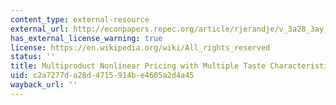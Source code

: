 ```yaml
---
content_type: external-resource
external_url: http://econpapers.repec.org/article/rjerandje/v_3a28_3ay_3a1997_3ai_3awinter_3ap_3a684-707.htm
has_external_license_warning: true
license: https://en.wikipedia.org/wiki/All_rights_reserved
status: ''
title: Multiproduct Nonlinear Pricing with Multiple Taste Characteristics
uid: c2a7277d-a28d-4715-914b-e4605a2d4a45
wayback_url: ''
---
```

